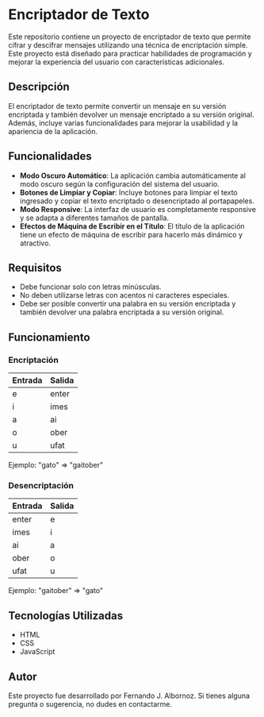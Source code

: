 # Encriptador de Texto

Este repositorio contiene un proyecto de encriptador de texto que permite cifrar y descifrar mensajes utilizando una técnica de encriptación simple. Este proyecto está diseñado para practicar habilidades de programación y mejorar la experiencia del usuario con características adicionales.

## Descripción

El encriptador de texto permite convertir un mensaje en su versión encriptada y también devolver un mensaje encriptado a su versión original. Además, incluye varias funcionalidades para mejorar la usabilidad y la apariencia de la aplicación.

## Funcionalidades

- **Modo Oscuro Automático**: La aplicación cambia automáticamente al modo oscuro según la configuración del sistema del usuario.
- **Botones de Limpiar y Copiar**: Incluye botones para limpiar el texto ingresado y copiar el texto encriptado o desencriptado al portapapeles.
- **Modo Responsive**: La interfaz de usuario es completamente responsive y se adapta a diferentes tamaños de pantalla.
- **Efectos de Máquina de Escribir en el Título**: El título de la aplicación tiene un efecto de máquina de escribir para hacerlo más dinámico y atractivo.

## Requisitos

- Debe funcionar solo con letras minúsculas.
- No deben utilizarse letras con acentos ni caracteres especiales.
- Debe ser posible convertir una palabra en su versión encriptada y también devolver una palabra encriptada a su versión original.

## Funcionamiento

### Encriptación

| Entrada | Salida  |
|---------|---------|
| e       | enter   |
| i       | imes    |
| a       | ai      |
| o       | ober    |
| u       | ufat    |

Ejemplo: "gato" => "gaitober"

### Desencriptación

| Entrada | Salida  |
|---------|---------|
| enter   | e       |
| imes    | i       |
| ai      | a       |
| ober    | o       |
| ufat    | u       |

Ejemplo: "gaitober" => "gato"

## Tecnologías Utilizadas

- HTML
- CSS
- JavaScript

## Autor

Este proyecto fue desarrollado por Fernando J. Albornoz. Si tienes alguna pregunta o sugerencia, no dudes en contactarme.
